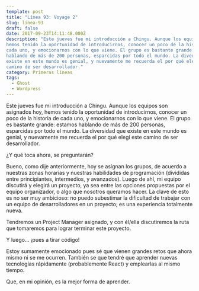 ```yaml
---
template: post
title: "Línea 93: Voyage 2"
slug: linea-93
draft: false
date: 2017-09-23T14:11:48.000Z
description: "Este jueves fue mi introducción a Chingu. Aunque los equipos son asignados hoy,
hemos tenido la oportunidad de introducirnos, conocer un poco de la historia de
cada uno, y emocionarnos con lo que viene. El grupo es bastante grande: estamos
hablando de más de 200 personas, esparcidas por todo el mundo. La diversidad que
existe en este mundo es genial, y nuevamente me recuerda el por qué elegí este
camino de ser desarrollador."
category: Primeras líneas
tags:
  - Ghost
  - Wordpress
---
```

Este jueves fue mi introducción a Chingu. Aunque los equipos son asignados hoy, hemos tenido la oportunidad de introducirnos, conocer un poco de la historia de cada uno, y emocionarnos con lo que viene. El grupo es bastante grande: estamos hablando de más de 200 personas, esparcidas por todo el mundo. La diversidad que existe en este mundo es genial, y nuevamente me recuerda el por qué elegí este camino de ser desarrollador.

 ¿Y qué toca ahora, se preguntarán?

 Bueno, como dije anteriormente, hoy se asignan los grupos, de acuerdo a nuestras zonas horarias y nuestras habilidades de programación (divididas entre principiantes, intermedios, y avanzados). Luego de ahí, mi equipo discutirá y elegirá un proyecto, ya sea entre las opciones propuestas por el equipo organizador, o algo que nosotros queramos hacer. La clave de esto es no ser muy ambicioso: no puedo subestimar la dificultad de trabajar con un equipo de desarrolladores en un proyecto; es una experiencia totalmente nueva.

 Tendremos un Project Manager asignado, y con él/ella discutiremos la ruta que tomaremos para lograr terminar este proyecto.

 Y luego… ¡pues a tirar código!

 Estoy sumamente emocionado pues sé que vienen grandes retos que ahora mismo ni se me ocurren. También se que tendré que aprender nuevas tecnologías rápidamente (probablemente React) y emplearlas al mismo tiempo.

 Que, en mi opinión, es la mejor forma de aprender.

 